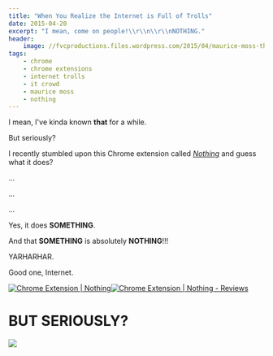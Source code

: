 ```yaml
---
title: "When You Realize the Internet is Full of Trolls"
date: 2015-04-20
excerpt: "I mean, come on people!\\r\\n\\r\\nNOTHING."
header:
    image: //fvcproductions.files.wordpress.com/2015/04/maurice-moss-the-it-crowd-24808-1920x1080.jpg?w=1024&h=436&crop=1
tags:
    - chrome
    - chrome extensions
    - internet trolls
    - it crowd
    - maurice moss
    - nothing
---
```


I mean, I've kinda known **that** for a while.

But seriously?

I recently stumbled upon this Chrome extension called
*[Nothing](//chrome.google.com/webstore/detail/nothing/mabenbhpjlchigbbpafligkdnlhjbmel?hl=en-US "Nothing | Chrome Extension")*
and guess what it does?

...

...

...

Yes, it does **SOMETHING**.

And that **SOMETHING** is absolutely **NOTHING**!!!

YARHARHAR.

Good one, Internet.

[![Chrome Extension |
Nothing](//fvcproductions.files.wordpress.com/2015/04/screenshot-2015-04-20-21-53-09.png)](//fvcproductions.files.wordpress.com/2015/04/screenshot-2015-04-20-21-53-09.png)[![Chrome
Extension | Nothing -
Reviews](//fvcproductions.files.wordpress.com/2015/04/screenshot-2015-04-20-21-53-27.png)](//fvcproductions.files.wordpress.com/2015/04/screenshot-2015-04-20-21-53-27.png)

BUT SERIOUSLY?
==============

[![](//7770647a14b0867efc75-b939f832d8cd9c860ce8909163419528.r92.cf2.rackcdn.com/125444.jpg)](//7770647a14b0867efc75-b939f832d8cd9c860ce8909163419528.r92.cf2.rackcdn.com/125444.jpg)
